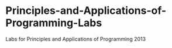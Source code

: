 Principles-and-Applications-of-Programming-Labs
===============================================

Labs for Principles and Applications of Programming 2013
